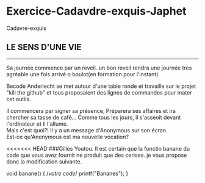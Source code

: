 # Exercice-Cadavdre-exquis-Japhet
Cadavre-exquis

## LE SENS D'UNE VIE
___________________

Sa journée commence par un reveil.
un bon reveil rendra une journée tres agréable
une fois arrivé o boulot(en formation pour l'instant)



Becode Anderlecht se met autour d'une table ronde
et travaille sur le projet "kill the github"
et tous proposaient des lignes de commandes pour mater cet outils.



Il commencera par signer sa présence,
Préparera ses affaires et ira chercher sa tasse de café...
Comme tous les jours, il s'asseoit devant l'ordinateur et il l'allume.<br>
Mais c'est quoi?! Il y a un message d'Anonymous sur son écran.<br>
Est-ce qu'Anonymous est ma nouvelle vocation?


<<<<<<< HEAD
###Gilles Youtou.
Il est certain que la fonctin banane du code que vous avez fournit ne produit que
des cerises. je vous propose donc la modification suivante.

void banane()
{
/*votre code*/
	printf("Bananes");
}

